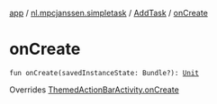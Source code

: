 [app](../../index.md) / [nl.mpcjanssen.simpletask](../index.md) / [AddTask](index.md) / [onCreate](.)

# onCreate

`fun onCreate(savedInstanceState: Bundle?): `[`Unit`](https://kotlinlang.org/api/latest/jvm/stdlib/kotlin/-unit/index.html)

Overrides [ThemedActionBarActivity.onCreate](../-themed-action-bar-activity/on-create.md)

